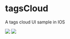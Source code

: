 tagsCloud
=========

A tags cloud UI sample in IOS






[![](http://farm4.static.flickr.com/3447/3378092101_40a62a04b2_m.jpg)](http://farm4.static.flickr.com/3447/3378092101_b064d8e339_o.jpg)
[![](http://github.com/oday0311/tagsCloud/raw/master/screenshot.png)](http://github.com/oday0311/tagsCloud/raw/master/screenshot.png)